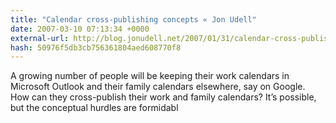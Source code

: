 ```yaml
---
title: "Calendar cross-publishing concepts « Jon Udell"
date: 2007-03-10 07:13:34 +0000
external-url: http://blog.jonudell.net/2007/01/31/calendar-cross-publishing-concepts/
hash: 50976f5db3cb756361804aed608770f8
---
```


A growing number of people will be keeping their work calendars in Microsoft Outlook and their family calendars elsewhere, say on Google. How can they cross-publish their work and family calendars? It’s possible, but the conceptual hurdles are formidabl
